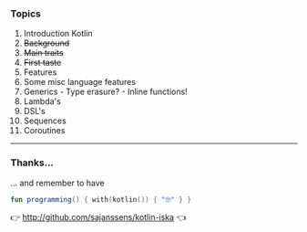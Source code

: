 ### Topics
1. Introduction Kotlin
  1. ~~Background~~                  
  2. ~~Main traits~~                 
  3. ~~First taste~~                 
2. Features                          <!-- .element: class="fragment" -->
  1. Some misc language features     <!-- .element: class="fragment" -->
  2. Generics                        <!-- .element: class="fragment" -->
    - Type erasure?
    - Inline functions!
  3. Lambda's                        <!-- .element: class="fragment" -->
  4. DSL's                           <!-- .element: class="fragment" -->
  5. Sequences                       <!-- .element: class="fragment" -->
  6. Coroutines                      <!-- .element: class="fragment" -->

<!-- .slide: class="is-module" -->
---

### Thanks...
... and remember to have
 ```kotlin 
 fun programming() { with(kotlin()) { "🤓" } }
 ``` 
 

👉 http://github.com/sajanssens/kotlin-iska 👈

